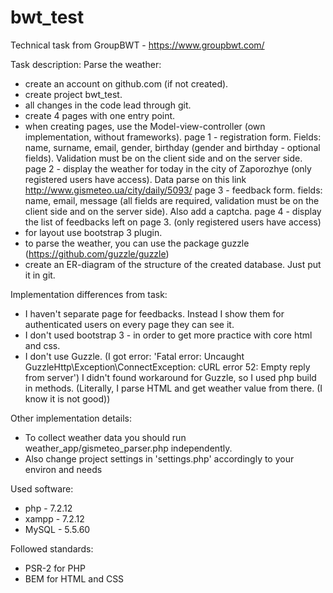 # bwt_test

Technical task from GroupBWT - https://www.groupbwt.com/

Task description:
  Parse the weather:
  - create an account on github.com (if not created).
  - create project bwt_test.
  - all changes in the code lead through git.
  - create 4 pages with one entry point.
  - when creating pages, use the Model-view-controller (own implementation, without frameworks).
  page 1 - registration form. Fields: name, surname, email, gender, birthday (gender and birthday - optional fields). 
           Validation must be on the client side and on the server side.
  page 2 - display the weather for today in the city of Zaporozhye (only registered users have access). 
           Data parse on this link http://www.gismeteo.ua/city/daily/5093/
  page 3 - feedback form. fields: name, email, message (all fields are required, validation must be on the client side and on the 
           server side). Also add a captcha.
  page 4 - display the list of feedbacks left on page 3. (only registered users have access)
  - for layout use bootstrap 3 plugin.
  - to parse the weather, you can use the package guzzle (https://github.com/guzzle/guzzle)
  - create an ER-diagram of the structure of the created database. Just put it in git.


Implementation differences from task:
 - I haven't separate page for feedbacks. Instead I show them for authenticated users on every page they can see it.
 - I don't used bootstrap 3 - in order to get more practice with core html and css.
 - I don't use Guzzle. (I got error: 'Fatal error: Uncaught GuzzleHttp\Exception\ConnectException: cURL error 52: Empty reply from server')
   I didn't found workaround for Guzzle, so I used php build in methods. 
   (Literally, I parse HTML and get weather value from there. (I know it is not good))


Other implementation details:
 - To collect weather data you should run weather_app/gismeteo_parser.php independently.
 - Also change project settings in 'settings.php' accordingly to your environ and needs


Used software:
 - php  - 7.2.12
 - xampp - 7.2.12
 - MySQL - 5.5.60


Followed standards:
 - PSR-2 for PHP
 - BEM for HTML and CSS
